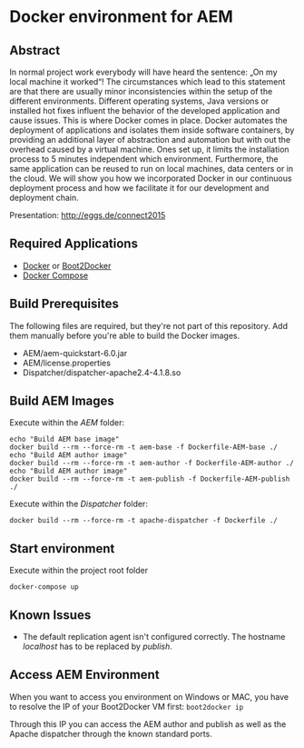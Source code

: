 # Docker environment for AEM

## Abstract
In normal project work everybody will have heard the sentence: „On my local machine it worked“! The circumstances which lead to this statement are that there are usually minor inconsistencies within the setup of the different environments. Different operating systems, Java versions or installed hot fixes influent the behavior of the developed application and cause issues. This is where Docker comes in place. Docker automates the deployment of applications and isolates them inside software containers, by providing an additional layer of abstraction and automation but with out the overhead caused by a virtual machine. Ones set up, it limits the installation process to 5 minutes independent which environment. Furthermore, the same application can be reused to run on local machines, data centers or in the cloud. We will show you how we incorporated Docker in our continuous deployment process and how we facilitate it for our development and deployment chain.

Presentation: http://eggs.de/connect2015

## Required Applications
- [Docker](https://docs.docker.com/) or [Boot2Docker](https://github.com/boot2docker/boot2docker)
- [Docker Compose](https://docs.docker.com/compose/)

## Build Prerequisites
The following files are required, but they're not part of this repository. Add them manually before you're able to build the Docker images.
- AEM/aem-quickstart-6.0.jar
- AEM/license.properties
- Dispatcher/dispatcher-apache2.4-4.1.8.so

## Build AEM Images
Execute within the _AEM_ folder:
```
echo "Build AEM base image"
docker build --rm --force-rm -t aem-base -f Dockerfile-AEM-base ./
echo "Build AEM author image"
docker build --rm --force-rm -t aem-author -f Dockerfile-AEM-author ./
echo "Build AEM author image"
docker build --rm --force-rm -t aem-publish -f Dockerfile-AEM-publish ./
```

Execute within the _Dispatcher_ folder:
```
docker build --rm --force-rm -t apache-dispatcher -f Dockerfile ./
```

## Start environment
Execute within the project root folder
```
docker-compose up
```

## Known Issues
- The default replication agent isn't configured correctly. The hostname _localhost_ has to be replaced by _publish_.

## Access AEM Environment
When you want to access you environment on Windows or MAC, you have to resolve the IP of your Boot2Docker VM first:
```boot2docker ip```

Through this IP you can access the AEM author and publish as well as the Apache dispatcher through the known standard ports.
